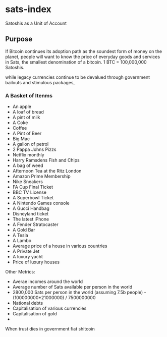 # sats-index
Satoshis as a Unit of Account

## Purpose
If Bitcoin continues its adoption path as the soundest form of money on the planet, people will want to know the price of everyday goods and services in Sats, the smallest denomination of a bitcoin. 1 BTC = 100,000,000 Satoshis.


while legacy currencies continue to be devalued through government bailouts and stimulous packages, 


### A Basket of Itenms
* An apple
* A loaf of bread
* A pint of milk
* A Coke
* Coffee
* A Pint of Beer
* Big Mac
* A gallon of petrol
* 2 Pappa Johns Pizzs
* Netflix monthly
* Harry Ramsdens Fish and Chips
* A bag of weed
* Afternoon Tea at the Ritz London
* Amazon Prime Membership
* Nike Sneakers
* FA Cup Final Ticket
* BBC TV License
* A Superbowl Ticket
* A Nintendo Games console
* A Gucci Handbag
* Disneyland ticket
* The latest iPhone
* A Fender Stratocaster
* A Gold Bar
* A Tesla
* A Lambo
* Average price of a house in various countries
* A Private Jet
* A luxury yacht
* Price of luxury houses



Other Metrics:
* Averae incomes around the world
* Average number of Sats available per person in the world
* 2800,000 Sats per person in the world (assuming 7.5b people) - (100000000*21000000) / 7500000000
* National debts
* Capitalisation of various currencies
* Capitalisation of gold
* 

When trust dies in government fiat shitcoin
